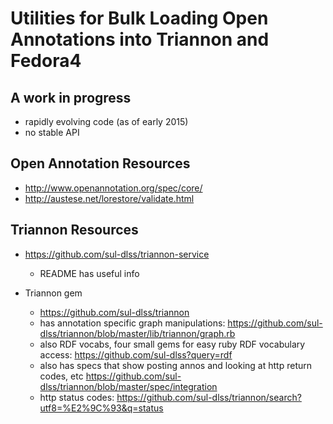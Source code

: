 # Utilities for Bulk Loading Open Annotations into Triannon and Fedora4

## A work in progress

- rapidly evolving code (as of early 2015)
- no stable API

## Open Annotation Resources

- http://www.openannotation.org/spec/core/
- http://austese.net/lorestore/validate.html

## Triannon Resources

- https://github.com/sul-dlss/triannon-service
    - README has useful info

- Triannon gem
    - https://github.com/sul-dlss/triannon
    - has annotation specific graph manipulations:
      https://github.com/sul-dlss/triannon/blob/master/lib/triannon/graph.rb
    - also RDF vocabs, four small gems for easy ruby RDF vocabulary access:
      https://github.com/sul-dlss?query=rdf
    - also has specs that show posting annos and looking at http return codes, etc
      https://github.com/sul-dlss/triannon/blob/master/spec/integration
    - http status codes:
      https://github.com/sul-dlss/triannon/search?utf8=%E2%9C%93&q=status

